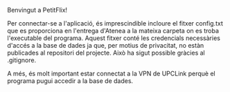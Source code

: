 Benvingut a PetitFlix!

Per connectar-se a l'aplicació, és imprescindible incloure el fitxer config.txt que es proporciona en l'entrega d'Atenea
a la mateixa carpeta on es troba l'executable del programa. Aquest fitxer conté les credencials necessàries d'accés a la base de dades 
ja que, per motius de privacitat, no estàn publicades al repositori del projecte. Això ha sigut possible gràcies al .gitignore.

A més, és molt important estar connectat a la VPN de UPCLink perquè el programa pugui accedir a la base de dades.
